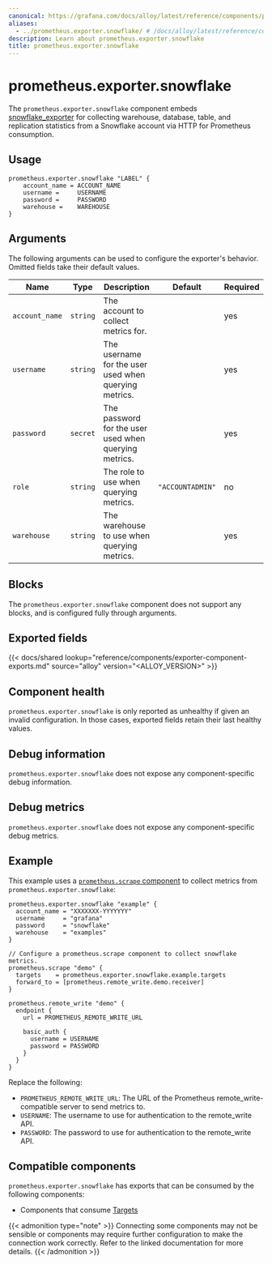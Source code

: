 ```yaml
---
canonical: https://grafana.com/docs/alloy/latest/reference/components/prometheus/prometheus.exporter.snowflake/
aliases:
  - ../prometheus.exporter.snowflake/ # /docs/alloy/latest/reference/components/prometheus.exporter.snowflake/
description: Learn about prometheus.exporter.snowflake
title: prometheus.exporter.snowflake
---
```


# prometheus.exporter.snowflake

The `prometheus.exporter.snowflake` component embeds
[snowflake_exporter](https://github.com/grafana/snowflake-prometheus-exporter) for collecting warehouse, database, table, and replication statistics from a Snowflake account via HTTP for Prometheus consumption.

## Usage

```alloy
prometheus.exporter.snowflake "LABEL" {
    account_name = ACCOUNT_NAME
    username =     USERNAME
    password =     PASSWORD
    warehouse =    WAREHOUSE
}
```

## Arguments

The following arguments can be used to configure the exporter's behavior.
Omitted fields take their default values.

| Name           | Type     | Description                                           | Default          | Required |
| -------------- | -------- | ----------------------------------------------------- | ---------------- | -------- |
| `account_name` | `string` | The account to collect metrics for.                   |                  | yes      |
| `username`     | `string` | The username for the user used when querying metrics. |                  | yes      |
| `password`     | `secret` | The password for the user used when querying metrics. |                  | yes      |
| `role`         | `string` | The role to use when querying metrics.                | `"ACCOUNTADMIN"` | no       |
| `warehouse`    | `string` | The warehouse to use when querying metrics.           |                  | yes      |

## Blocks

The `prometheus.exporter.snowflake` component does not support any blocks, and is configured
fully through arguments.

## Exported fields

{{< docs/shared lookup="reference/components/exporter-component-exports.md" source="alloy" version="<ALLOY_VERSION>" >}}

## Component health

`prometheus.exporter.snowflake` is only reported as unhealthy if given
an invalid configuration. In those cases, exported fields retain their last
healthy values.

## Debug information

`prometheus.exporter.snowflake` does not expose any component-specific
debug information.

## Debug metrics

`prometheus.exporter.snowflake` does not expose any component-specific
debug metrics.

## Example

This example uses a [`prometheus.scrape` component][scrape] to collect metrics
from `prometheus.exporter.snowflake`:

```alloy
prometheus.exporter.snowflake "example" {
  account_name = "XXXXXXX-YYYYYYY"
  username     = "grafana"
  password     = "snowflake"
  warehouse    = "examples"
}

// Configure a prometheus.scrape component to collect snowflake metrics.
prometheus.scrape "demo" {
  targets    = prometheus.exporter.snowflake.example.targets
  forward_to = [prometheus.remote_write.demo.receiver]
}

prometheus.remote_write "demo" {
  endpoint {
    url = PROMETHEUS_REMOTE_WRITE_URL

    basic_auth {
      username = USERNAME
      password = PASSWORD
    }
  }
}
```

Replace the following:

- `PROMETHEUS_REMOTE_WRITE_URL`: The URL of the Prometheus remote_write-compatible server to send metrics to.
- `USERNAME`: The username to use for authentication to the remote_write API.
- `PASSWORD`: The password to use for authentication to the remote_write API.

[scrape]: ../prometheus.scrape/

<!-- START GENERATED COMPATIBLE COMPONENTS -->

## Compatible components

`prometheus.exporter.snowflake` has exports that can be consumed by the following components:

- Components that consume [Targets](../../../compatibility/#targets-consumers)

{{< admonition type="note" >}}
Connecting some components may not be sensible or components may require further configuration to make the connection work correctly.
Refer to the linked documentation for more details.
{{< /admonition >}}

<!-- END GENERATED COMPATIBLE COMPONENTS -->
